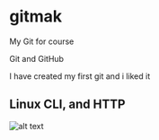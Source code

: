 # gitmak
My Git  for course 

Git and GitHub

I have created my first git and i liked it

## Linux CLI, and HTTP

![alt text](https://github.com/makolvik/kottans-frontend/blob/master/Linux%20CLI%2C%20and%20HTTP/cmd.bmp)